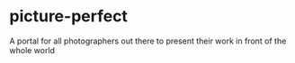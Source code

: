 # picture-perfect
A portal for all photographers out there to present their work in front of the whole world

